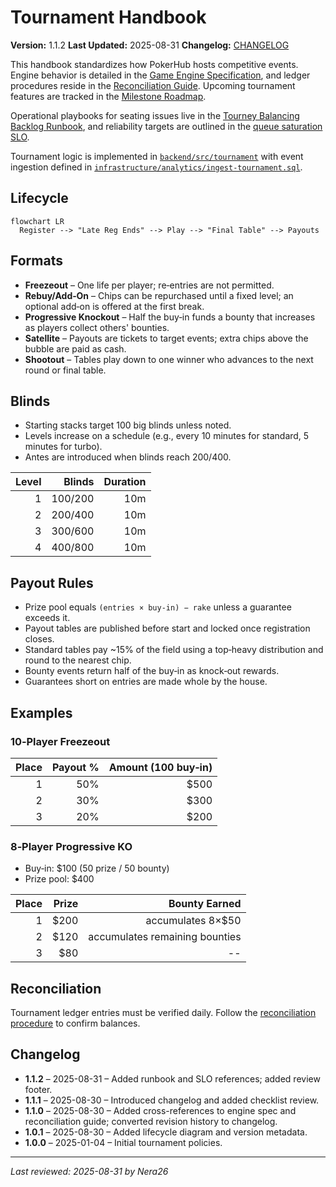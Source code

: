 # Tournament Handbook

**Version:** 1.1.2
**Last Updated:** 2025-08-31
**Changelog:** [CHANGELOG](./CHANGELOG.md)

This handbook standardizes how PokerHub hosts competitive events. Engine
behavior is detailed in the [Game Engine Specification](../game-engine-spec.md),
and ledger procedures reside in the [Reconciliation Guide](./reconciliation-guide.md).
Upcoming tournament features are tracked in the [Milestone Roadmap](../roadmap.md).

Operational playbooks for seating issues live in the [Tourney Balancing Backlog Runbook](../runbooks/tourney-balancing-backlog.md), and reliability targets are outlined in the [queue saturation SLO](../SLOs.md#queue-saturation).

Tournament logic is implemented in [`backend/src/tournament`](../../backend/src/tournament)
with event ingestion defined in [`infrastructure/analytics/ingest-tournament.sql`](../../infrastructure/analytics/ingest-tournament.sql).

## Lifecycle

```mermaid
flowchart LR
  Register --> "Late Reg Ends" --> Play --> "Final Table" --> Payouts
```

## Formats

- **Freezeout** – One life per player; re‑entries are not permitted.
- **Rebuy/Add‑On** – Chips can be repurchased until a fixed level; an optional add‑on is offered at the first break.
- **Progressive Knockout** – Half the buy‑in funds a bounty that increases as players collect others' bounties.
- **Satellite** – Payouts are tickets to target events; extra chips above the bubble are paid as cash.
- **Shootout** – Tables play down to one winner who advances to the next round or final table.

## Blinds

- Starting stacks target 100 big blinds unless noted.
- Levels increase on a schedule (e.g., every 10 minutes for standard, 5 minutes for turbo).
- Antes are introduced when blinds reach 200/400.

| Level | Blinds | Duration |
|------:|-------:|---------:|
| 1 | 100/200 | 10m |
| 2 | 200/400 | 10m |
| 3 | 300/600 | 10m |
| 4 | 400/800 | 10m |

## Payout Rules

- Prize pool equals `(entries × buy‑in) − rake` unless a guarantee exceeds it.
- Payout tables are published before start and locked once registration closes.
- Standard tables pay ~15% of the field using a top‑heavy distribution and round to the nearest chip.
- Bounty events return half of the buy‑in as knock‑out rewards.
- Guarantees short on entries are made whole by the house.

## Examples

### 10‑Player Freezeout

| Place | Payout % | Amount (100 buy‑in) |
|------:|---------:|--------------------:|
| 1     | 50%      | $500 |
| 2     | 30%      | $300 |
| 3     | 20%      | $200 |

### 8‑Player Progressive KO

- Buy‑in: $100 (50 prize / 50 bounty)
- Prize pool: $400

| Place | Prize | Bounty Earned |
|------:|------:|---------------:|
| 1     | $200  | accumulates 8×$50 |
| 2     | $120  | accumulates remaining bounties |
| 3     | $80   | -- |

## Reconciliation

Tournament ledger entries must be verified daily. Follow the [reconciliation procedure](../accounting-book.md#reconciliation-procedure) to confirm balances.

## Changelog
- **1.1.2** – 2025-08-31 – Added runbook and SLO references; added review footer.
- **1.1.1** – 2025-08-30 – Introduced changelog and added checklist review.
- **1.1.0** – 2025-08-30 – Added cross-references to engine spec and reconciliation guide; converted revision history to changelog.
- **1.0.1** – 2025-08-30 – Added lifecycle diagram and version metadata.
- **1.0.0** – 2025-01-04 – Initial tournament policies.


---
_Last reviewed: 2025-08-31 by Nera26_

